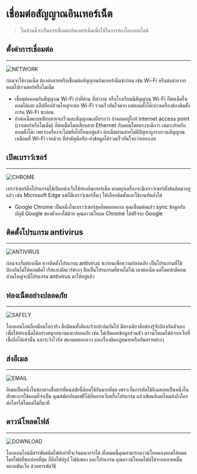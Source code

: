 # เชื่อมต่อสัญญาณอินเทอร์เน็ต
> ในส่วนนี้จะเป็นการเชื่อมต่ออินเทอร์เน็ตเพื่อใช้ในการท่องโลกออนไลน์


## ตั้งค่าการเชื่อมต่อ
---
![NETWORK](https://i0.wp.com/pureinfotech.com/wp-content/uploads/2017/02/network-internet-status-settings.jpg?resize=827%2C615&quality=78&strip=all&ssl=1)

ก่อนจะใช้งานเน็ต ต้องต่อสายหรือเชื่อมต่อสัญญาณอินเทอร์เน็ตซะก่อน เช่น Wi-Fi หรือต่อสายจากคอมไปเราเตอร์หรือโมเด็ม

- เชื่อมต่อคอมกับสัญญาณ Wi-Fi ถ้าที่บ้าน ที่ทำงาน หรือโรงเรียนมีสัญญาณ Wi-Fi ก็ต่อเน็ตในคอมได้เลย แล็ปท็อปส่วนใหญ่จะต่อ Wi-Fi รวดเร็วทันใจมาก แต่คอมตั้งโต๊ะบางเครื่องต้องติดตั้งการ์ด Wi-Fi ซะก่อน
- ถ้าต่อเน็ตแบบเสียบสายจะเร็วและสัญญาณเสถียรกว่า ถ้าคอมอยู่ใกล้ internet access point (เราเตอร์หรือโมเด็ม) ก็ต่อเน็ตโดยเสียบสาย Ethernet กับคอมโดยตรงจะดีกว่า เหมาะสำหรับคอมตั้งโต๊ะ เพราะเครื่องจะไม่ขยับไปไหนอยู่แล้ว ต่อเน็ตผ่านสายไม่มีปัญหาถูกรบกวนสัญญาณเหมือนที่ Wi-Fi เจอด้วย ที่สำคัญคือรับ-ส่งข้อมูลได้รวดเร็วทันใจกว่าเยอะเลย


## เปิดเบราว์เซอร์
---
![CHROME](https://is3-ssl.mzstatic.com/image/thumb/Purple122/v4/30/b3/c1/30b3c130-a997-83e2-b341-b3a361e8ff0e/AppIcon-0-1x_U007emarketing-0-0-0-6-0-0-sRGB-85-220.png/1200x630wa.png)

เบราว์เซอร์คือโปรแกรมใช้เปิดหน้าเว็บใช้ท่องอินเทอร์เน็ต คอมทุกเครื่องจะมีเบราว์เซอร์ตั้งต้นติดมาอยู่แล้ว เช่น Microsoft Edge  แต่ก็มีเบราว์เซอร์อื่นๆ ให้เลือกติดตั้งและใช้งานทีหลังได้

- Google Chrome เป็นหนึ่งในเบราว์เซอร์สุดฮิตตลอดกาล คุณเชื่อมต่อแล้ว sync ข้อมูลกับ บัญชี Google ของตัวเองได้ด้วย คุณดาวน์โหลด Chrome ได้ฟรีจาก Google


## ติดตั้งโปรแกรม antivirus
---
![ANTIVIRUS](https://static.safetydetectives.com/wp-content/uploads/2020/06/10-Best-Antivirus-in-2020-Windows-Android-iOS-Mac.jpg)

ก่อนจะเริ่มท่องเน็ต ควรติดตั้งโปรแกรม antivirus ซะก่อนเพื่อความปลอดภัย เป็นโปรแกรมที่ใช้ป้องกันไม่ให้คอมติดไวรัสและมัลแวร์ต่างๆ ถือเป็นโปรแกรมที่ขาดไม่ได้เวลาต่อเน็ต แต่โดยปกติคอมส่วนใหญ่จะมีโปรแกรม antivirus มาให้่อยู่แล้ว

## ท่องเน็ตอย่างปลอดภัย
---
![SAFELY](https://www.urdumania.net/wp-content/uploads/2019/03/Uses-of-Internet-in-Our-Daily-Life.jpg)

โลกออนไลน์ก็เหมือนโลกจริง คือมีคนทั้งดีและร้ายปะปนกันไป มีทางเดียวคือต้องรู้จักป้องกันตัวเอง เพื่อให้ท่องเน็ตได้อย่างสนุกสนานและปลอดภัย เช่น ไม่เปิดเผยข้อมูลส่วนตัว ดาวน์โหลดไฟล์จากเว็บที่เชื่อถือได้เท่านั้น และระวังไวรัส สแกมหลอกลวง และเรื่องผิดกฎหมายหรืออันตรายต่างๆ

## ส่งอีเมล
---
![EMAIL](https://cdn.medcom.id/dynamic/content/2021/03/24/1257207/boQ7EVHdSG.jpg?w=480)

อีเมลเป็นหนึ่งในช่องทางสื่อสารที่คนสมัยนี้นิยมใช้กันมากที่สุด เพราะงั้นการหัดใช้อีเมลเลยเป็นหนึ่งในทักษะการใช้คอมที่จำเป็น คุณสมัครอีเมลฟรีได้ที่หลายเว็บหรือโปรแกรม แล้วเขียนอีเมลใหม่ส่งถึงใครต่อใครได้ในแค่ไม่กี่นาที


## ดาวน์โหลดไฟล์
---
![DOWNLOAD](https://mkracunari.rs/wp-content/uploads/2022/04/Download.jpeg)

โลกออนไลน์มีสารพัดชนิดไฟล์เท่าที่จะจินตนาการได้ ทั้งหมดนี้คุณสามารถดาวน์โหลดลงคอมได้หมด โดยไฟล์ที่พบบ่อยที่สุด ก็คือไฟล์รูป ไฟล์เพลง และโปรแกรม คุณดาวน์โหลดไฟล์ได้จากหลายหมื่นหลายพันเว็บ ด้วยสารพัดวิธี
